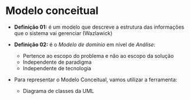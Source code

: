 # Modelo conceitual

- **Definição 01:** é um modelo que descreve a estrutura das informações que o sistema vai gerenciar (Wazlawick)

- **Definição 02:** é o *Modelo de domínio* em nível de *Análise*:

  - Pertence ao escopo do problema e não ao escopo da solução
  - Independente de paradigma
  - Independente de tecnologia

- Para representar o Modelo Conceitual, vamos utilizar a ferramenta:

  - Diagrama de classes da UML